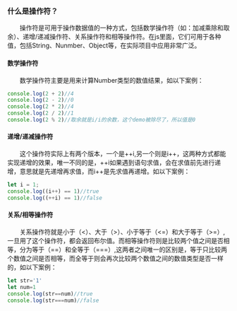 ### 什么是操作符？
&emsp;&emsp;操作符是可用于操作数据值的一种方式，包括数学操作符（如：加减乘除和取余）、递增/递减操作符、关系操作符和相等操作符。在js里面，它们可用于各种值，包括String、Nunmber、Object等，在实际项目中应用非常广泛。
#### 数学操作符
&emsp;&emsp;数学操作符主要是用来计算Number类型的数值结果，如以下案例：
``` js
console.log(2 + 2)//4
console.log(2 - 2)//0
console.log(2 * 2)//4
console.log(2 / 2)//1
console.log(2 % 2)//取余就是i/i的余数，这个demo被除尽了，所以值是0
```
#### 递增/递减操作符
&emsp;&emsp;这个操作符实际上有两个版本，一个是++i,另一个则是i++，这两种方式都能实现递增的效果，唯一不同的是，++i如果遇到语句求值，会在求值前先进行递增，意思就是先递增再求值，而i++是先求值再递增。如以下案例：
``` js
let i = 1;
console.log((i++) == 1)//true
console.log((++i) == 1)//false
```
#### 关系/相等操作符
&emsp;&emsp;关系操作符就是小于（<）、大于（>）、小于等于（<=）和大于等于（>=）,一旦用了这个操作符，都会返回布尔值。而相等操作符则是比较两个值之间是否相等，分为等于（==）和全等于（===）,这两者之间唯一的区别是，等于只比较两个数值之间是否相等，而全等于则会再次比较两个数值之间的数值类型是否一样的，如以下案例：
``` js
let str='1'
let num=1
console.log(str==num)//true
console.log(str===num)//false
```